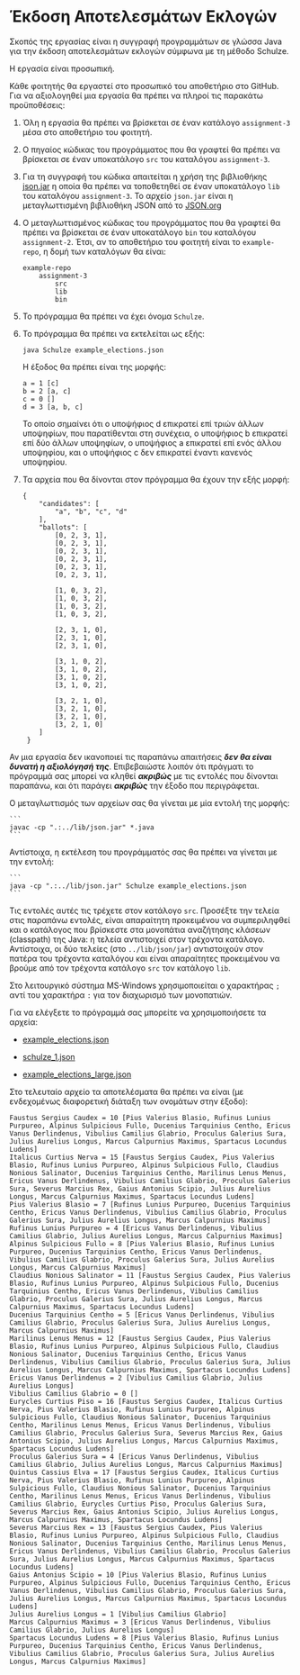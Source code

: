 Έκδοση Αποτελεσμάτων Εκλογών
============================

Σκοπός της εργασίας είναι η συγγραφή προγραμμάτων σε γλώσσα Java για
την έκδοση αποτελεσμάτων εκλογών σύμφωνα με τη μέθοδο Schulze.

Η εργασία είναι προσωπική.

Κάθε φοιτητής θα εργαστεί στο προσωπικό του αποθετήριο στο GitHub. Για
να αξιολογηθεί μια εργασία θα πρέπει να πληροί τις παρακάτω
προϋποθέσεις:

1. Όλη η εργασία θα πρέπει να βρίσκεται σε έναν κατάλογο
  ``assignment-3`` μέσα στο αποθετήριο του φοιτητή.

2. Ο πηγαίος κώδικας του προγράμματος που θα γραφτεί θα πρέπει να βρίσκεται
  σε έναν υποκατάλογο ``src`` του καταλόγου ``assignment-3``.

3. Για τη συγγραφή του κώδικα απαιτείται η χρήση της βιβλιοθήκης
   [json.jar](https://github.com/dmst-algorithms-course/assigmnent-3/blob/master/json.jar)
   η οποία θα πρέπει να τοποθετηθεί σε έναν υποκατάλογο ``lib``
   του καταλόγου ``assignment-3``.
   Το αρχείο ``json.jar`` είναι η μεταγλωττισμένη βιβλιοθήκη JSON από το
   [JSON.org](http://www.json.org/java/)

4. Ο μεταγλωττισμένος κώδικας του προγράμματος που θα γραφτεί θα
  πρέπει να βρίσκεται σε έναν υποκατάλογο ``bin`` του καταλόγου
  ``assignment-2``. Έτσι, αν το αποθετήριο του φοιτητή είναι το
  ``example-repo``, η δομή των καταλόγων θα είναι:
    ```
    example-repo
        assignment-3
            src
            lib
            bin
    ```
5. Το πρόγραμμα θα πρέπει να έχει όνομα ``Schulze``.

6. Το πρόγραμμα θα πρέπει να εκτελείται ως εξής:
    ``` 
    java Schulze example_elections.json
    ```
    Η έξοδος θα πρέπει είναι της μορφής:
    ```
    a = 1 [c]
    b = 2 [a, c]
    c = 0 []
    d = 3 [a, b, c]    
    ```
    Το οποίο σημαίνει ότι ο υποψήφιος d επικρατεί επί τριών άλλων υποψηφίων,
    που παρατίθενται στη συνέχεια, ο υποψήφιος b επικρατεί επί δύο
    άλλων υποψηφίων, ο υποψήφιος a επικρατεί
    επί ενός άλλου υποψηφίου, και ο υποψήφιος c δεν επικρατεί έναντι κανενός
    υποψηφίου.
    
6. Τα αρχεία που θα δίνονται στον πρόγραμμα θα έχουν την εξής μορφή:
   ```
   {
       "candidates": [
           "a", "b", "c", "d"
       ],
       "ballots": [
           [0, 2, 3, 1],
           [0, 2, 3, 1],
           [0, 2, 3, 1],
           [0, 2, 3, 1],
           [0, 2, 3, 1],
           [0, 2, 3, 1],

           [1, 0, 3, 2],
           [1, 0, 3, 2],
           [1, 0, 3, 2],
           [1, 0, 3, 2],
        
           [2, 3, 1, 0],
           [2, 3, 1, 0], 
           [2, 3, 1, 0],

           [3, 1, 0, 2],
           [3, 1, 0, 2], 
           [3, 1, 0, 2],
           [3, 1, 0, 2],        

           [3, 2, 1, 0],
           [3, 2, 1, 0],        
           [3, 2, 1, 0],
           [3, 2, 1, 0]
       ]
    }
   
Αν μια εργασία δεν ικανοποιεί τις παραπάνω απαιτήσεις ***δεν θα είναι
δυνατή η αξιολόγησή της***. Επιβεβαιώστε λοιπόν ότι πράγματι το
πρόγραμμά σας μπορεί να κληθεί ***ακριβώς*** με τις εντολές που δίνονται
παραπάνω, και ότι παράγει ***ακριβώς*** την έξοδο που περιγράφεται.

Ο μεταγλωττισμός των αρχείων σας θα γίνεται με μία εντολή της μορφής:

    ```
    javac -cp ".:../lib/json.jar" *.java
    ```

Αντίστοιχα, η εκτέλεση του προγράμματός σας θα πρέπει να γίνεται με την εντολή:

    ```
    java -cp ".:../lib/json.jar" Schulze example_elections.json
    ```

Τις εντολές αυτές τις τρέχετε στον κατάλογο ```src```.
Προσέξτε την τελεία στις παραπάνω εντολές, είναι απαραίτητη προκειμένου να 
συμπεριληφθεί και ο κατάλογος που βρίσκεστε στα μονοπάτια αναζήτησης
κλάσεων (classpath) της Java: η τελεία αντιστοιχεί στον τρέχοντα κατάλογο.
Αντίστοιχα, οι δύο τελείες (στο ```../lib/json/jar```) αντιστοιχούν στον
πατέρα του τρέχοντα καταλόγου και είναι απαραίτητες προκειμένου
να βρούμε από τον τρέχοντα κατάλογο ```src``` τον κατάλογο ```lib```.

Στο λειτουργικό σύστημα MS-Windows
χρησιμοποιείται ο χαρακτήρας ```;``` αντί του χαρακτήρα ```:``` για
τον διαχωρισμό των μονοπατιών.

Για να ελέγξετε το πρόγραμμά σας μπορείτε να χρησιμοποιήσετε τα αρχεία:

* [example_elections.json](https://github.com/dmst-algorithms-course/assigmnent-3/blob/master/example_elections.json)

* [schulze_1.json](https://github.com/dmst-algorithms-course/assigmnent-3/blob/master/schulze_1.json)

* [example_elections_large.json](https://github.com/dmst-algorithms-course/assigmnent-3/blob/master/example_elections_large.json)

Στο τελευταίο αρχείο τα αποτελέσματα θα πρέπει να είναι (με ενδεχομένως διαφορετική διάταξη των ονομάτων στην έξοδο):

```
Faustus Sergius Caudex = 10 [Pius Valerius Blasio, Rufinus Lunius Purpureo, Alpinus Sulpicious Fullo, Ducenius Tarquinius Centho, Ericus Vanus Derlindenus, Vibulius Camilius Glabrio, Proculus Galerius Sura, Julius Aurelius Longus, Marcus Calpurnius Maximus, Spartacus Locundus Ludens]
Italicus Curtius Nerva = 15 [Faustus Sergius Caudex, Pius Valerius Blasio, Rufinus Lunius Purpureo, Alpinus Sulpicious Fullo, Claudius Nonious Salinator, Ducenius Tarquinius Centho, Marilinus Lenus Menus, Ericus Vanus Derlindenus, Vibulius Camilius Glabrio, Proculus Galerius Sura, Severus Marcius Rex, Gaius Antonius Scipio, Julius Aurelius Longus, Marcus Calpurnius Maximus, Spartacus Locundus Ludens]
Pius Valerius Blasio = 7 [Rufinus Lunius Purpureo, Ducenius Tarquinius Centho, Ericus Vanus Derlindenus, Vibulius Camilius Glabrio, Proculus Galerius Sura, Julius Aurelius Longus, Marcus Calpurnius Maximus]
Rufinus Lunius Purpureo = 4 [Ericus Vanus Derlindenus, Vibulius Camilius Glabrio, Julius Aurelius Longus, Marcus Calpurnius Maximus]
Alpinus Sulpicious Fullo = 8 [Pius Valerius Blasio, Rufinus Lunius Purpureo, Ducenius Tarquinius Centho, Ericus Vanus Derlindenus, Vibulius Camilius Glabrio, Proculus Galerius Sura, Julius Aurelius Longus, Marcus Calpurnius Maximus]
Claudius Nonious Salinator = 11 [Faustus Sergius Caudex, Pius Valerius Blasio, Rufinus Lunius Purpureo, Alpinus Sulpicious Fullo, Ducenius Tarquinius Centho, Ericus Vanus Derlindenus, Vibulius Camilius Glabrio, Proculus Galerius Sura, Julius Aurelius Longus, Marcus Calpurnius Maximus, Spartacus Locundus Ludens]
Ducenius Tarquinius Centho = 5 [Ericus Vanus Derlindenus, Vibulius Camilius Glabrio, Proculus Galerius Sura, Julius Aurelius Longus, Marcus Calpurnius Maximus]
Marilinus Lenus Menus = 12 [Faustus Sergius Caudex, Pius Valerius Blasio, Rufinus Lunius Purpureo, Alpinus Sulpicious Fullo, Claudius Nonious Salinator, Ducenius Tarquinius Centho, Ericus Vanus Derlindenus, Vibulius Camilius Glabrio, Proculus Galerius Sura, Julius Aurelius Longus, Marcus Calpurnius Maximus, Spartacus Locundus Ludens]
Ericus Vanus Derlindenus = 2 [Vibulius Camilius Glabrio, Julius Aurelius Longus]
Vibulius Camilius Glabrio = 0 []
Eurycles Curtius Piso = 16 [Faustus Sergius Caudex, Italicus Curtius Nerva, Pius Valerius Blasio, Rufinus Lunius Purpureo, Alpinus Sulpicious Fullo, Claudius Nonious Salinator, Ducenius Tarquinius Centho, Marilinus Lenus Menus, Ericus Vanus Derlindenus, Vibulius Camilius Glabrio, Proculus Galerius Sura, Severus Marcius Rex, Gaius Antonius Scipio, Julius Aurelius Longus, Marcus Calpurnius Maximus, Spartacus Locundus Ludens]
Proculus Galerius Sura = 4 [Ericus Vanus Derlindenus, Vibulius Camilius Glabrio, Julius Aurelius Longus, Marcus Calpurnius Maximus]
Quintus Cassius Elva = 17 [Faustus Sergius Caudex, Italicus Curtius Nerva, Pius Valerius Blasio, Rufinus Lunius Purpureo, Alpinus Sulpicious Fullo, Claudius Nonious Salinator, Ducenius Tarquinius Centho, Marilinus Lenus Menus, Ericus Vanus Derlindenus, Vibulius Camilius Glabrio, Eurycles Curtius Piso, Proculus Galerius Sura, Severus Marcius Rex, Gaius Antonius Scipio, Julius Aurelius Longus, Marcus Calpurnius Maximus, Spartacus Locundus Ludens]
Severus Marcius Rex = 13 [Faustus Sergius Caudex, Pius Valerius Blasio, Rufinus Lunius Purpureo, Alpinus Sulpicious Fullo, Claudius Nonious Salinator, Ducenius Tarquinius Centho, Marilinus Lenus Menus, Ericus Vanus Derlindenus, Vibulius Camilius Glabrio, Proculus Galerius Sura, Julius Aurelius Longus, Marcus Calpurnius Maximus, Spartacus Locundus Ludens]
Gaius Antonius Scipio = 10 [Pius Valerius Blasio, Rufinus Lunius Purpureo, Alpinus Sulpicious Fullo, Ducenius Tarquinius Centho, Ericus Vanus Derlindenus, Vibulius Camilius Glabrio, Proculus Galerius Sura, Julius Aurelius Longus, Marcus Calpurnius Maximus, Spartacus Locundus Ludens]
Julius Aurelius Longus = 1 [Vibulius Camilius Glabrio]
Marcus Calpurnius Maximus = 3 [Ericus Vanus Derlindenus, Vibulius Camilius Glabrio, Julius Aurelius Longus]
Spartacus Locundus Ludens = 8 [Pius Valerius Blasio, Rufinus Lunius Purpureo, Ducenius Tarquinius Centho, Ericus Vanus Derlindenus, Vibulius Camilius Glabrio, Proculus Galerius Sura, Julius Aurelius Longus, Marcus Calpurnius Maximus]
```

